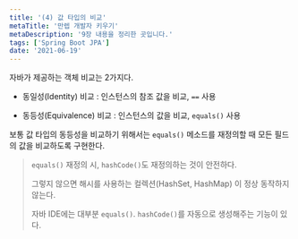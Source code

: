 ```yaml
---
title: '(4) 값 타입의 비교'
metaTitle: '만렙 개발자 키우기'
metaDescription: '9장 내용을 정리한 곳입니다.'
tags: ['Spring Boot JPA']
date: '2021-06-19'
---
```


자바가 제공하는 객체 비교는 2가지다.

- 동일성(Identity) 비교 : 인스턴스의 참조 값을 비교, `==` 사용


- 동등성(Equivalence) 비교 : 인스턴스의 값을 비교, `equals()` 사용


보통 값 타입의 동등성을 비교하기 위해서는 `equals()` 메소드를 재정의할 때 모든 필드의 값을 비교하도록 구현한다.


> `equals()` 재정의 시, `hashCode()`도 재정의하는 것이 안전하다.
>
> 그렇지 않으면 해시를 사용하는 컬렉션(HashSet, HashMap) 이 정상 동작하지 않는다.
>
> 자바 IDE에는 대부분 `equals()`. `hashCode()`를 자동으로 생성해주는 기능이 있다.

